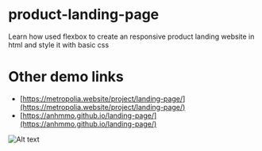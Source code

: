 # product-landing-page
Learn how used flexbox to create an responsive product landing website in html and style it with basic css
# Other demo links
* [https://metropolia.website/project/landing-page/](https://metropolia.website/project/landing-page/)
* [https://anhmmo.github.io/landing-page/](https://anhmmo.github.io/landing-page/)

![Alt text](https://metropolia.website/project/landing-page/landing.png "Optional title")
